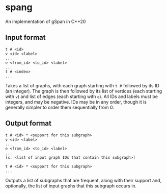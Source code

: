 # spang
An implementation of gSpan in C++20

## Input format
```
t # <id>
v <id> <label>
...
e <from_id> <to_id> <label>
...
t # <index>
...
```
Takes a list of graphs, with each graph starting with `t #` followed by its ID (an integer). The graph is then followed by its list of vertices (each starting with `v`) and list of edges (each starting with `e`). All IDs and labels must be integers, and may be negative. IDs may be in any order, though it is generally simpler to order them sequentially from 0.

## Output format
```
t # <id> * <support for this subgraph>
v <id> <label>
...
e <from_id> <to_id> <label>
...
[x: <list of input graph IDs that contain this subgraph>]

t # <id> * <support for this subgraph>
...
```
Outputs a list of subgraphs that are frequent, along with their support and, optionally, the list of input graphs that this subgraph occurs in.

